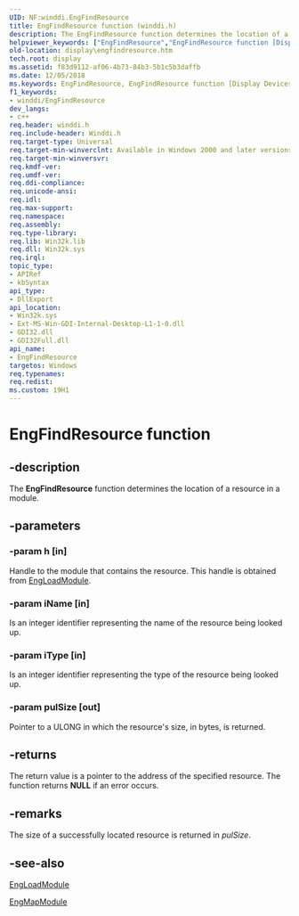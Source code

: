 ```yaml
---
UID: NF:winddi.EngFindResource
title: EngFindResource function (winddi.h)
description: The EngFindResource function determines the location of a resource in a module.helpviewer_keywords: ["EngFindResource","EngFindResource function [Display Devices]","display.engfindresource","gdifncs_93a3a136-5dfb-4c3c-afbc-4a1c475ae0c6.xml","winddi/EngFindResource"]
old-location: display\engfindresource.htm
tech.root: display
ms.assetid: f83d9112-af06-4b73-84b3-5b1c5b3daffb
ms.date: 12/05/2018
ms.keywords: EngFindResource, EngFindResource function [Display Devices], display.engfindresource, gdifncs_93a3a136-5dfb-4c3c-afbc-4a1c475ae0c6.xml, winddi/EngFindResource
f1_keywords:
- winddi/EngFindResource
dev_langs:
- c++
req.header: winddi.h
req.include-header: Winddi.h
req.target-type: Universal
req.target-min-winverclnt: Available in Windows 2000 and later versions of the Windows operating systems.
req.target-min-winversvr: 
req.kmdf-ver: 
req.umdf-ver: 
req.ddi-compliance: 
req.unicode-ansi: 
req.idl: 
req.max-support: 
req.namespace: 
req.assembly: 
req.type-library: 
req.lib: Win32k.lib
req.dll: Win32k.sys
req.irql: 
topic_type:
- APIRef
- kbSyntax
api_type:
- DllExport
api_location:
- Win32k.sys
- Ext-MS-Win-GDI-Internal-Desktop-L1-1-0.dll
- GDI32.dll
- GDI32Full.dll
api_name:
- EngFindResource
targetos: Windows
req.typenames: 
req.redist: 
ms.custom: 19H1
---
```


# EngFindResource function


## -description


The <b>EngFindResource</b> function determines the location of a resource in a module.


## -parameters




### -param h [in]

Handle to the module that contains the resource. This handle is obtained from <a href="https://docs.microsoft.com/windows/desktop/api/winddi/nf-winddi-engloadmodule">EngLoadModule</a>.


### -param iName [in]

Is an integer identifier representing the name of the resource being looked up.


### -param iType [in]

Is an integer identifier representing the type of the resource being looked up.


### -param pulSize [out]

Pointer to a ULONG in which the resource's size, in bytes, is returned.


## -returns



The return value is a pointer to the address of the specified resource. The function returns <b>NULL</b> if an error occurs.




## -remarks



The size of a successfully located resource is returned in <i>pulSize</i>.




## -see-also




<a href="https://docs.microsoft.com/windows/desktop/api/winddi/nf-winddi-engloadmodule">EngLoadModule</a>



<a href="https://docs.microsoft.com/windows/desktop/api/winddi/nf-winddi-engmapmodule">EngMapModule</a>
 

 

